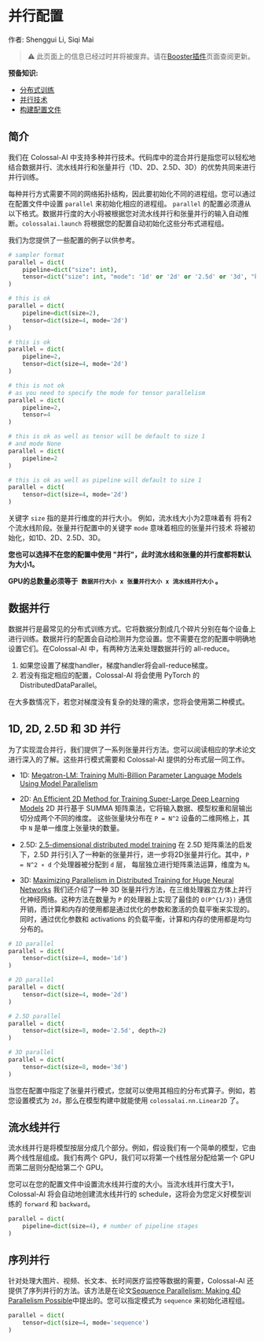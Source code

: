 # 并行配置

作者: Shenggui Li, Siqi Mai

> ⚠️ 此页面上的信息已经过时并将被废弃。请在[Booster插件](../basics/booster_plugins.md)页面查阅更新。

**预备知识:**
- [分布式训练](../concepts/distributed_training.md)
- [并行技术](../concepts/paradigms_of_parallelism.md)
- [构建配置文件](./define_your_config.md)


## 简介

我们在 Colossal-AI 中支持多种并行技术。代码库中的混合并行是指您可以轻松地结合数据并行、流水线并行和张量并行（1D、2D、2.5D、3D）的优势共同来进行并行训练。

每种并行方式需要不同的网络拓扑结构，因此要初始化不同的进程组。您可以通过在配置文件中设置 `parallel` 来初始化相应的进程组。 `parallel` 的配置必须遵从以下格式。数据并行度的大小将被根据您对流水线并行和张量并行的输入自动推断。`colossalai.launch` 将根据您的配置自动初始化这些分布式进程组。

我们为您提供了一些配置的例子以供参考。

```python
# sampler format
parallel = dict(
    pipeline=dict("size": int),
    tensor=dict("size": int, "mode": '1d' or '2d' or '2.5d' or '3d', "kwargs": Any)
)

# this is ok
parallel = dict(
    pipeline=dict(size=2),
    tensor=dict(size=4, mode='2d')
)

# this is ok
parallel = dict(
    pipeline=2,
    tensor=dict(size=4, mode='2d')
)

# this is not ok
# as you need to specify the mode for tensor parallelism
parallel = dict(
    pipeline=2,
    tensor=4
)

# this is ok as well as tensor will be default to size 1
# and mode None
parallel = dict(
    pipeline=2
)

# this is ok as well as pipeline will default to size 1
parallel = dict(
    tensor=dict(size=4, mode='2d')
)

```

关键字 `size` 指的是并行维度的并行大小。 例如，流水线大小为2意味着有
将有2个流水线阶段。张量并行配置中的关键字 `mode` 意味着相应的张量并行技术
将被初始化，如1D、2D、2.5D、3D。

**您也可以选择不在您的配置中使用 "并行"，此时流水线和张量的并行度都将默认为大小1。**

**GPU的总数量必须等于` 数据并行大小 x 张量并行大小 x 流水线并行大小` 。**

## 数据并行

数据并行是最常见的分布式训练方式。它将数据分割成几个碎片分别在每个设备上进行训练。数据并行的配置会自动检测并为您设置。您不需要在您的配置中明确地设置它们。在Colossal-AI 中，有两种方法来处理数据并行的 all-reduce。

1. 如果您设置了梯度handler，梯度handler将会all-reduce梯度。
2. 若没有指定相应的配置，Colossal-AI 将会使用 PyTorch 的 DistributedDataParallel。

在大多数情况下，若您对梯度没有复杂的处理的需求，您将会使用第二种模式。

## 1D, 2D, 2.5D 和 3D 并行

为了实现混合并行，我们提供了一系列张量并行方法。您可以阅读相应的学术论文进行深入的了解。这些并行模式需要和 Colossal-AI 提供的分布式层一同工作。

- 1D: [Megatron-LM: Training Multi-Billion Parameter Language Models Using Model Parallelism](https://arxiv.org/abs/1909.08053)

- 2D: [An Efficient 2D Method for Training Super-Large Deep Learning Models](https://arxiv.org/abs/2104.05343)
  2D 并行基于 SUMMA 矩阵乘法，它将输入数据、模型权重和层输出切分成两个不同的维度。 这些张量块分布在 `P = N^2` 设备的二维网格上，其中 `N` 是单一维度上张量块的数量。

- 2.5D: [2.5-dimensional distributed model training](https://arxiv.org/abs/2105.14500)
  在 2.5D 矩阵乘法的启发下，2.5D 并行引入了一种新的张量并行，进一步将2D张量并行化。其中，`P = N^2 ∗ d` 个处理器被分配到 `d` 层， 每层独立进行矩阵乘法运算，维度为 `N`。

- 3D: [Maximizing Parallelism in Distributed Training for Huge Neural Networks](https://arxiv.org/abs/2105.14450)
  我们还介绍了一种 3D 张量并行方法，在三维处理器立方体上并行化神经网络。这种方法在数量为 `P` 的处理器上实现了最佳的 `O(P^{1/3})` 通信开销，而计算和内存的使用都是通过优化的参数和激活的负载平衡来实现的。同时，通过优化参数和 activations 的负载平衡，计算和内存的使用都是均匀分布的。

```python
# 1D parallel
parallel = dict(
    tensor=dict(size=4, mode='1d')
)

# 2D parallel
parallel = dict(
    tensor=dict(size=4, mode='2d')
)

# 2.5D parallel
parallel = dict(
    tensor=dict(size=8, mode='2.5d', depth=2)
)

# 3D parallel
parallel = dict(
    tensor=dict(size=8, mode='3d')
)
```

当您在配置中指定了张量并行模式，您就可以使用其相应的分布式算子。例如，若您设置模式为 `2d`，那么在模型构建中就能使用 `colossalai.nn.Linear2D` 了。


## 流水线并行

流水线并行是将模型按层分成几个部分。例如，假设我们有一个简单的模型，它由两个线性层组成。我们有两个 GPU，我们可以将第一个线性层分配给第一个 GPU 而第二层则分配给第二个 GPU。

您可以在您的配置文件中设置流水线并行度的大小。当流水线并行度大于1，Colossal-AI 将会自动地创建流水线并行的 schedule，这将会为您定义好模型训练的 `forward` 和 `backward`。

```python
parallel = dict(
    pipeline=dict(size=4), # number of pipeline stages
)
```

## 序列并行

针对处理大图片、视频、长文本、长时间医疗监控等数据的需要，Colossal-AI 还提供了序列并行的方法。该方法是在论文[Sequence Parallelism: Making 4D Parallelism Possible](https://arxiv.org/abs/2105.13120)中提出的。您可以指定模式为 `sequence` 来初始化进程组。


```python
parallel = dict(
    tensor=dict(size=4, mode='sequence')
)
```
